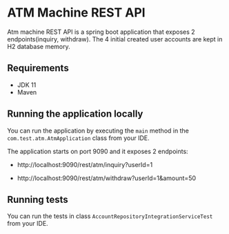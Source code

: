 # ATM Machine REST API

Atm machine REST API is a spring boot application that exposes 2 endpoints(inquiry, withdraw). The 4 initial created user accounts are kept in H2 database memory.

## Requirements

- JDK 11
- Maven

## Running the application locally

You can run the application by executing the `main` method in the `com.test.atm.AtmApplication` class from your IDE.


The application starts on port 9090 and it exposes 2 endpoints:

- http://localhost:9090/rest/atm/inquiry?userId=1

- http://localhost:9090/rest/atm/withdraw?userId=1&amount=50

## Running tests

You can run the tests in class `AccountRepositoryIntegrationServiceTest` from your IDE.
